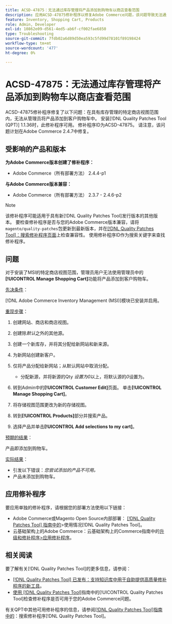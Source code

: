 ```yaml
---
title: ACSD-47875：无法通过库存管理将产品添加到购物车以商店查看范围
description: 应用ACSD-47875修补程序以修复Adobe Commerce问题，该问题导致无法通过清单管理将产品从管理员添加到特定商店视图范围的客户购物车中。
feature: Inventory, Shopping Cart, Products
role: Admin, Developer
exl-id: 10862e09-d561-4ed5-ab6f-cf002fae6850
type: Troubleshooting
source-git-commit: 7fdb02a6d89d50ea593c5fd99d78101f89198424
workflow-type: tm+mt
source-wordcount: '477'
ht-degree: 0%

---
```


# ACSD-47875：无法通过库存管理将产品添加到购物车以商店查看范围

ACSD-47875修补程序修复了以下问题：在具有库存管理的特定商店视图范围内，无法从管理员将产品添加到客户购物车中。 安装[!DNL Quality Patches Tool (QPT)] 1.1.36时，此修补程序可用。 修补程序ID为ACSD-47875。 请注意，该问题计划在Adobe Commerce 2.4.7中修复。

## 受影响的产品和版本

**为Adobe Commerce版本创建了修补程序：**

* Adobe Commerce（所有部署方法） 2.4.4-p1

**与Adobe Commerce版本兼容：**

* Adobe Commerce（所有部署方法） 2.3.7 - 2.4.6-p2

>[!NOTE]
>
>该修补程序可能适用于具有新[!DNL Quality Patches Tool]发行版本的其他版本。 要检查修补程序是否与您的Adobe Commerce版本兼容，请将`magento/quality-patches`包更新到最新版本，并在[[!DNL Quality Patches Tool]：搜索修补程序页面](https://experienceleague.adobe.com/tools/commerce-quality-patches/index.html)上检查兼容性。 使用修补程序ID作为搜索关键字来查找修补程序。

## 问题

对于安装了MSI的特定商店视图范围，管理员用户无法使用管理员中的&#x200B;**[!UICONTROL Manage Shopping Cart]**&#x200B;功能将产品添加到客户购物车。

<u>先决条件</u>：

[!DNL Adobe Commerce Inventory Management (MSI)]模块已安装并启用。

<u>重现步骤</u>：

1. 创建网站、商店和商店视图。
1. 创建除&#x200B;*默认*&#x200B;之外的其他源。
1. 创建一个新库存，并将其分配给新网站和新来源。
1. 为新网站创建新客户。
1. 仅将产品分配给新网站；从默认网站中取消分配。

   * 分配新源，并将新源的Qty *设置为0*&#x200B;以上，将默认源的&#x200B;*0*&#x200B;设置为。

1. 转到Admin中的&#x200B;**[!UICONTROL Customer Edit]**&#x200B;页面。 单击&#x200B;**[!UICONTROL Manage Shopping Cart]**。
1. 将存储视图范围更改为新的存储视图。
1. 转到&#x200B;**[!UICONTROL Products]**&#x200B;部分并搜索产品。
1. 选择产品并单击&#x200B;**[!UICONTROL Add selections to my cart]**。

<u>预期的结果</u>：

产品即添加到购物车。

<u>实际结果</u>：

* 引发以下错误：*您尝试添加的产品不可用。*
* 产品未添加到购物车。

## 应用修补程序

要应用单独的修补程序，请根据您的部署方法使用以下链接：

* Adobe Commerce或Magento Open Source内部部署： [[!DNL Quality Patches Tool] 指南中的](/help/tools/quality-patches-tool/usage.md)>使用情况[!DNL Quality Patches Tool]。
* 云基础架构上的Adobe Commerce：云基础架构上的Commerce指南中的[升级和修补程序>应用修补程序](https://experienceleague.adobe.com/docs/commerce-cloud-service/user-guide/develop/upgrade/apply-patches.html)。

## 相关阅读

要了解有关[!DNL Quality Patches Tool]的更多信息，请参阅：

* [[!DNL Quality Patches Tool] 已发布：支持知识库中用于自助提供高质量修补程序的新工具](https://experienceleague.adobe.com/en/docs/commerce-operations/tools/quality-patches-tool/quality-patches-tool-to-self-serve-quality-patches)。
* [使用 [!DNL Quality Patches Tool]](/help/tools/quality-patches-tool/patches-available-in-qpt/check-patch-for-magento-issue-with-magento-quality-patches.md)指南中的[!UICONTROL Quality Patches Tool]检查修补程序是否可用于您的Adobe Commerce问题。


有关QPT中其他可用修补程序的信息，请参阅[[!DNL Quality Patches Tool]指南中的](https://experienceleague.adobe.com/tools/commerce-quality-patches/index.html)：搜索修补程序[!DNL Quality Patches Tool]。
